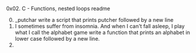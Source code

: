 0x02. C - Functions, nested loops readme

0. _putchar
write a script that prints putcher followed by a new line
1. I sometimes suffer from insomnia. And when I can't fall asleep, I play what I call the alphabet game
write a function that prints an alphabet in lower case followed by a new line.
2. 
